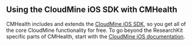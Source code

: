 ## Using the CloudMine iOS SDK with CMHealth

CMHealth includes and extends the [CloudMine iOS SDK](https://cocoapods.org/pods/CloudMine), so you
get all of the core CloudMine functionality for free.  To go beyond the ResearchKit specific parts
of CMHealth, start with the [CloudMine iOS documentation](https://cloudmine.io/docs/#/ios).
